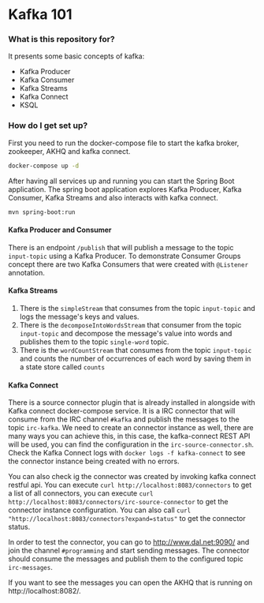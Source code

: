 # Kafka 101

### What is this repository for?

It presents some basic concepts of kafka:

* Kafka Producer
* Kafka Consumer
* Kafka Streams
* Kafka Connect
* KSQL

### How do I get set up?

First you need to run the docker-compose file to start the kafka broker, zookeeper, AKHQ and kafka connect.

```bash
docker-compose up -d
```

After having all services up and running you can start the Spring Boot application.
The spring boot application explores Kafka Producer, Kafka Consumer, Kafka Streams and also interacts with kafka
connect.

```bash
mvn spring-boot:run
```

#### Kafka Producer and Consumer

There is an endpoint `/publish` that will publish a message to the topic `input-topic` using a Kafka Producer.
To demonstrate Consumer Groups concept there are two Kafka Consumers that were created with `@Listener` annotation.

#### Kafka Streams

1. There is the `simpleStream` that consumes from the topic `input-topic` and logs the message's keys and values.
2. There is the `decomposeIntoWordsStream` that consumer from the topic `input-topic` and decompose the message's value
   into words and publishes them to the topic `single-word` topic.
3. There is the `wordCountStream` that consumes from the topic `input-topic` and counts the number of occurrences of
   each word by saving them in a state store called `counts`

#### Kafka Connect

There is a source connector plugin that is already installed in alongside with Kafka connect docker-compose service.
It is a IRC connector that will consume from the IRC channel `#kafka` and publish the messages to the topic `irc-kafka`.
We need to create an connector instance as well, there are many ways you can achieve this, in this case, the
kafka-connect REST  API will be used, you can find the configuration in the `irc-source-connector.sh`.
Check the Kafka Connect logs with `docker logs -f kafka-connect` to see the connector instance being created with no
errors.

You can also check ig the connector was created by invoking kafka connect restful api. You can execute
```curl http://localhost:8083/connectors``` to get a list of all connectors, you can execute
```curl http://localhost:8083/connectors/irc-source-connector``` to get the connector instance configuration.
You can also call ```curl "http://localhost:8083/connectors?expand=status"``` to get the connector status.

In order to test the connector, you can go to http://www.dal.net:9090/ and join the channel `#programming` and start 
sending messages. The connector should consume the messages and publish them to the configured topic `irc-messages`.

If you want to see the messages you can open the AKHQ that is running on http://localhost:8082/.


